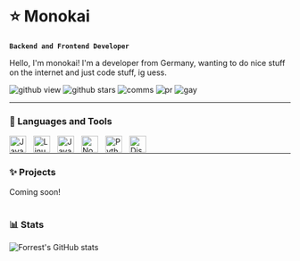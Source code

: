 # ⭐ Monokai

**`Backend and Frontend Developer`**

Hello, I'm monokai! I'm a developer from Germany, wanting to do nice stuff on the internet and just code stuff, ig uess.

   <p align="left">
         <img alt="github view" title="views" src="https://komarev.com/ghpvc/?username=monokaiidev&style=for-the-badge&color=ff94ef&label=:3%20views&label_color=ff94ef&color=ffa6ed"/></a> 
         <img alt="github stars" title="stars" src="https://img.shields.io/github/stars/monokaiidev/triage-webscraper?style=for-the-badge&label=%3A3%20webscraper%20stars&color=ffa6ed&labelColor=ff6ee9"/></a> 
         <img alt="comms" title="Total commits on GitHub a week" src="https://img.shields.io/github/commit-activity/w/monokaiidev/triage-webscraper?style=for-the-badge&label=%3A3%20commits&color=ffa6ed&labelColor=ff6ee9"/>
         <img alt="pr" title="issues" src="https://img.shields.io/github/issues-pr/monokaiidev/triage-webscraper?style=for-the-badge&color=ffa6ed&label=:3%20pr&labelColor=ff6ee9"/></a>
         <img alt="gay" title="gay" src="https://img.shields.io/badge/im%20gay%20btw-ffa6ed?style=for-the-badge&color=ffa6ed&labelColor=ff6ee9"/></a>
   </p>

---

### 🧰 Languages and Tools

<img align="left" alt="Java" width="30px" style="padding-right:10px;" src="https://cdn.jsdelivr.net/gh/devicons/devicon/icons/java/java-original.svg"/>
<img align="left" alt="Linux" width="30px" style="padding-right:10px;" src="https://cdn.jsdelivr.net/gh/devicons/devicon/icons/linux/linux-original.svg" />
<img align="left" alt="JavaScript" width="30px" style="padding-right:10px;" src="https://cdn.jsdelivr.net/gh/devicons/devicon/icons/javascript/javascript-plain.svg" />
<img align="left" alt="NodeJS" width="30px" style="padding-right:10px;" src="https://cdn.jsdelivr.net/gh/devicons/devicon/icons/nodejs/nodejs-original.svg" />
<img align="left" alt="Python" width="30px" style="padding-right:10px;" src="https://cdn.jsdelivr.net/gh/devicons/devicon/icons/python/python-plain.svg" />
<img align="left" alt="DiscordJS" width="30px" style="padding-right:10px;" src="https://icon.icepanel.io/Technology/svg/Discord.js.svg" />
<br />

---

### ✨ Projects
   <p align="left">
      Coming soon!

#


### 📊 Stats

![Forrest's GitHub stats](https://github-readme-stats.vercel.app/api?username=monokaiidev&show_icons=true&theme=catppuccin_mocha)

<!-- ![GitHub Streak](https://streak-stats.demolab.com?user=ForrestKnight&theme=gruvbox&border_radius=4.5) -->

[website]: https://fkcodes.com
[youtube]: https://youtube.com/fknight
